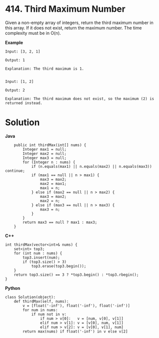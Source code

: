 # 414. Third Maximum Number
Given a non-empty array of integers, return the third maximum number in this array. If it does not exist, return the maximum 
number. The time complexity must be in O(n).

**Example**
```
Input: [3, 2, 1]

Output: 1

Explanation: The third maximum is 1.


Input: [1, 2]

Output: 2

Explanation: The third maximum does not exist, so the maximum (2) is returned instead.
```

# Solution
**Java**
```
    public int thirdMax(int[] nums) {
        Integer max1 = null;
        Integer max2 = null;
        Integer max3 = null;
        for (Integer n : nums) {
            if (n.equals(max1) || n.equals(max2) || n.equals(max3)) continue;
            if (max1 == null || n > max1) {
                max3 = max2;
                max2 = max1;
                max1 = n;
            } else if (max2 == null || n > max2) {
                max3 = max2;
                max2 = n;
            } else if (max3 == null || n > max3) {
                max3 = n;
            }
        }
        return max3 == null ? max1 : max3;
    }
```

**C++**
```
int thirdMax(vector<int>& nums) {
    set<int> top3;
    for (int num : nums) {
        top3.insert(num);
        if (top3.size() > 3)
            top3.erase(top3.begin());
    }
    return top3.size() == 3 ? *top3.begin() : *top3.rbegin();
}
```

**Python**
```
class Solution(object):
    def thirdMax(self, nums):
        v = [float('-inf'), float('-inf'), float('-inf')]
        for num in nums:
            if num not in v:
                if num > v[0]:   v = [num, v[0], v[1]]
                elif num > v[1]: v = [v[0], num, v[1]]
                elif num > v[2]: v = [v[0], v[1], num]
        return max(nums) if float('-inf') in v else v[2]
```
